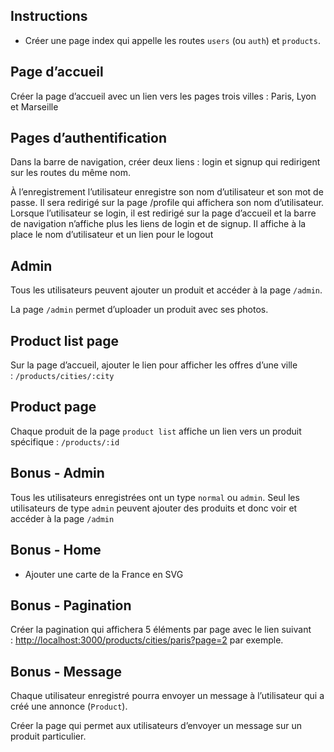 ## Instructions

- Créer une page index qui appelle les routes `users` (ou `auth`) et `products`.

## Page d’accueil

Créer la page d’accueil avec un lien vers les pages trois villes : Paris, Lyon et Marseille

## Pages d’authentification

Dans la barre de navigation, créer deux liens : login et signup qui redirigent sur les routes du même nom.

À l’enregistrement l’utilisateur enregistre son nom d’utilisateur et son mot de passe. Il sera redirigé sur la page /profile qui affichera son nom d’utilisateur. Lorsque l’utilisateur se login, il est redirigé sur la page d’accueil et la barre de navigation n’affiche plus les liens de login et de signup. Il affiche à la place le nom d’utilisateur et un lien pour le logout

## Admin

Tous les utilisateurs peuvent ajouter un produit et accéder à la page `/admin`.

La page `/admin` permet d’uploader un produit avec ses photos.

## Product list page

Sur la page d’accueil, ajouter le lien pour afficher les offres d’une ville : `/products/cities/:city`

## Product page

Chaque produit de la page `product list` affiche un lien vers un produit spécifique : `/products/:id`

## Bonus - Admin

Tous les utilisateurs enregistrées ont un type `normal` ou `admin`. Seul les utilisateurs de type `admin` peuvent ajouter des produits et donc voir et accéder à la page `/admin`

## Bonus - Home

- Ajouter une carte de la France en SVG

## Bonus - Pagination

Créer la pagination qui affichera 5 éléments par page avec le lien suivant : [http://localhost:3000/products/cities/paris?page=2](http://localhost:3000/products/cities/paris?page=2) par exemple.

## Bonus - Message

Chaque utilisateur enregistré pourra envoyer un message à l’utilisateur qui a créé une annonce (`Product`).

Créer la page qui permet aux utilisateurs d’envoyer un message sur un produit particulier.
